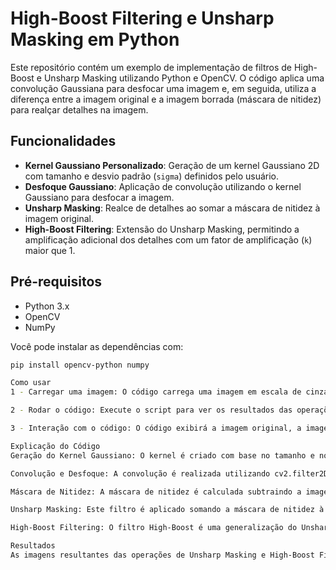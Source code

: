 # High-Boost Filtering e Unsharp Masking em Python

Este repositório contém um exemplo de implementação de filtros de High-Boost e Unsharp Masking utilizando Python e OpenCV. O código aplica uma convolução Gaussiana para desfocar uma imagem e, em seguida, utiliza a diferença entre a imagem original e a imagem borrada (máscara de nitidez) para realçar detalhes na imagem.

## Funcionalidades

- **Kernel Gaussiano Personalizado**: Geração de um kernel Gaussiano 2D com tamanho e desvio padrão (`sigma`) definidos pelo usuário.
- **Desfoque Gaussiano**: Aplicação de convolução utilizando o kernel Gaussiano para desfocar a imagem.
- **Unsharp Masking**: Realce de detalhes ao somar a máscara de nitidez à imagem original.
- **High-Boost Filtering**: Extensão do Unsharp Masking, permitindo a amplificação adicional dos detalhes com um fator de amplificação (`k`) maior que 1.

## Pré-requisitos

- Python 3.x
- OpenCV
- NumPy

Você pode instalar as dependências com:

```bash
pip install opencv-python numpy

Como usar
1 - Carregar uma imagem: O código carrega uma imagem em escala de cinza da pasta images. Certifique-se de que a imagem esteja presente no diretório correto ou ajuste o caminho da imagem no código.

2 - Rodar o código: Execute o script para ver os resultados das operações de filtragem na imagem carregada.

3 - Interação com o código: O código exibirá a imagem original, a imagem borrada, a máscara de nitidez, o resultado de Unsharp Masking, e o resultado do High-Boost Filtering. As imagens serão exibidas em janelas separadas.

Explicação do Código
Geração do Kernel Gaussiano: O kernel é criado com base no tamanho e no desvio padrão (sigma) fornecidos, e é normalizado para que a soma dos seus elementos seja 1.

Convolução e Desfoque: A convolução é realizada utilizando cv2.filter2D, aplicando o kernel Gaussiano na imagem para gerar a versão borrada.

Máscara de Nitidez: A máscara de nitidez é calculada subtraindo a imagem borrada da imagem original.

Unsharp Masking: Este filtro é aplicado somando a máscara de nitidez à imagem original, com o objetivo de realçar os detalhes.

High-Boost Filtering: O filtro High-Boost é uma generalização do Unsharp Masking, onde a máscara de nitidez é amplificada por um fator k > 1 para aumentar a nitidez da imagem.

Resultados
As imagens resultantes das operações de Unsharp Masking e High-Boost Filtering são exibidas em janelas do OpenCV. O resultado final é salvo no formato correto para exibição, com valores de pixels convertidos para o intervalo de [0, 255].
